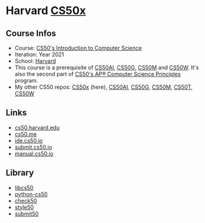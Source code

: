 # Harvard [CS50x](https://www.edx.org/course/introduction-computer-science-harvardx-cs50x)
## Course Infos
* Course: [CS50's Introduction to Computer Science](https://www.edx.org/course/introduction-computer-science-harvardx-cs50x)
* Iteration: Year 2021
* School: [Harvard](https://www.edx.org/school/harvardx)
* This course is a prerequisite of [CS50AI](https://www.edx.org/course/cs50s-introduction-to-artificial-intelligence-with-python), [CS50G](https://www.edx.org/course/cs50s-introduction-to-game-development), [CS50M](https://www.edx.org/course/cs50s-mobile-app-development-with-react-native) and [CS50W](https://www.edx.org/course/cs50s-web-programming-with-python-and-javascript). It's also the second part of [CS50's AP® Computer Science Principles](https://www.edx.org/xseries/harvardx-cs50-ap-computer-science-principles) program.
* My other CS50 repos: [CS50x](https://github.com/e1630m/edx-harvard-cs50x) (here), [CS50AI](https://github.com/e1630m/edx-harvard-cs50ai), [CS50G](https://github.com/e1630m/edx-harvard-cs50g), [CS50M](https://github.com/e1630m/edx-harvard-cs50m), [CS50T](https://github.com/e1630m/edx-harvard-cs50t), [CS50W](https://github.com/e1630m/edx-harvard-cs50w)

## Links
* [cs50.harvard.edu](https://cs50.harvard.edu/x/2021/)
* [cs50.me](https://cs50.me/cs50x)
* [ide.cs50.io](https://ide.cs50.io/)
* [submit.cs50.io](https://submit.cs50.io/)
* [manual.cs50.io](https://manual.cs50.io/)

## Library
* [libcs50](https://github.com/cs50/libcs50)
* [python-cs50](https://github.com/cs50/python-cs50)
* [check50](https://github.com/cs50/check50)
* [style50](https://github.com/cs50/style50)
* [submit50](https://github.com/cs50/submit50)
